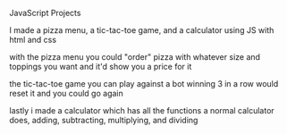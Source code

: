 JavaScript Projects

I made a pizza menu, a tic-tac-toe game, and a calculator using JS with html and css 


with the pizza menu you could "order" pizza with whatever size and toppings you want and it'd show you a price for it

the tic-tac-toe game you can play against a bot winning 3 in a row would reset it and you could go again

lastly i made a calculator which has all the functions a normal calculator does, adding, subtracting, multiplying, and dividing